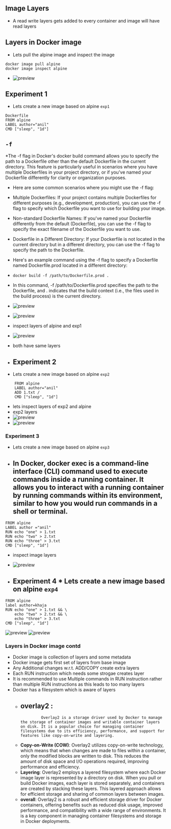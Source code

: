 ## Image Layers

* A read write layers gets added to every container and image will have read layers

## Layers in Docker image

* Lets pull the alpine image and inspect the image 
```
docker image pull alpine 
docker image inspect alpine

```
* ![preview](images/141.png)

## Experiment 1

* Lets create a new image based on alpine `exp1`

```
Dockerfile
FROM alpine
LABEL author="anil"
CMD ["sleep", "1d"]

```  
## `-f`

*The -f flag in Docker's docker build command allows you to specify the path to a Dockerfile other than the default Dockerfile in the current directory. This feature is particularly useful in scenarios where you have multiple Dockerfiles in your project directory, or if you've named your Dockerfile differently for clarity or organization purposes.

* Here are some common scenarios where you might use the -f flag:

* Multiple Dockerfiles: If your project contains multiple Dockerfiles for different purposes (e.g., development, production), you can use the -f flag to specify which Dockerfile you want to use for building your image.

* Non-standard Dockerfile Names: If you've named your Dockerfile differently from the default (Dockerfile), you can use the -f flag to specify the exact filename of the Dockerfile you want to use.

* Dockerfile in a Different Directory: If your Dockerfile is not located in the current directory but in a different directory, you can use the -f flag to specify the path to the Dockerfile.

* Here's an example command using the -f flag to specify a Dockerfile named Dockerfile.prod located in a different directory:
  
* `docker build -f /path/to/Dockerfile.prod .`
* In this command, -f /path/to/Dockerfile.prod specifies the path to the Dockerfile, and . indicates that the build context (i.e., the files used in the build process) is the current directory.
* ![preview](images/142.png)
* ![preview](images/143.png)
* inspect layers of alpine and exp1 
* ![preview](images/144.png)
* both have same layers 
  
* ## Experiment 2 
 
* Lets create a new image based on alpine `exp2`

```
    FROM alpine
    LABEL author="anil"
    ADD 1.txt /
    CMD ["sleep", "1d"]
```

* lets inspect layers of exp2 and alpine 
* exp2 layers
* ![preview](images/145.png)
* ![preview](images/146.png)

### Experiment 3

* Lets create a new image based on alpine `exp3`
  
* ## In Docker, docker exec is a command-line interface (CLI) command used to execute commands inside a running container. It allows you to interact with a running container by running commands within its environment, similar to how you would run commands in a shell or terminal.
```
FROM alpine 
LABEL author ="anil"
RUN echo "one" > 1.txt
RUN echo "two" > 2.txt
RUN echo "three" > 3.txt
CMD ["sleep", "1d"]

```
* inspect image layers 
* ![preview](images/147.png)

* ## Experiment 4 * Lets create a new image based on alpine `exp4`

```
FROM alpine
label author=khaja
RUN echo "one" > 1.txt && \
    echo "two" > 2.txt && \
    echo "three" > 3.txt
CMD ["sleep", "1d"]
```
![preview](images/148.png)
![preview](images/149.png)

### Layers in Docker image contd

* Docker image is collection of layers and some metadata
* Docker image gets first set of layers from base image 
* Any Additional changes w.r.t. ADD/COPY create extra layers
* Each RUN instruction which needs some strogae creates layer
* It is recommended to use Multiple commands in RUN instruction rather than multiple RUN  instructions as this leads to too many layers 
* Docker has a filesystem which is aware of layers 
   * ## overlay2 :
                  Overlay2 is a storage driver used by Docker to manage the storage of container images and writable container layers on disk. It is a popular choice for managing container filesystems due to its efficiency, performance, and support for features like copy-on-write and layering.
   * __Copy-on-Write (COW)__: Overlay2 utilizes copy-on-write technology, which means that when changes are made to files within a container, only the modified blocks are written to disk. This reduces the amount of disk space and I/O operations required, improving performance and efficiency.
   * __Layering__: Overlay2 employs a layered filesystem where each Docker image layer is represented by a directory on disk. When you pull or build Docker images, each layer is stored separately, and containers are created by stacking these layers. This layered approach allows for efficient storage and sharing of common layers between images.
   * __overall__: Overlay2 is a robust and efficient storage driver for Docker containers, offering benefits such as reduced disk usage, improved performance, and compatibility with a wide range of environments. It is a key component in managing container filesystems and storage in Docker deployments.

